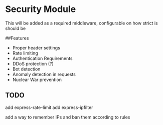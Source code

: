 # Security Module
This will be added as a required middleware, configurable on how strict is should be

##Features

- Proper header settings
- Rate limiting
- Authentication Requirements
- DDoS protection (?)
- Bot detection
- Anomaly detection in requests
- Nuclear War prevention

## TODO 
add  express-rate-limit
add  express-ipfilter

add a way to remember IPs and ban them according to rules
